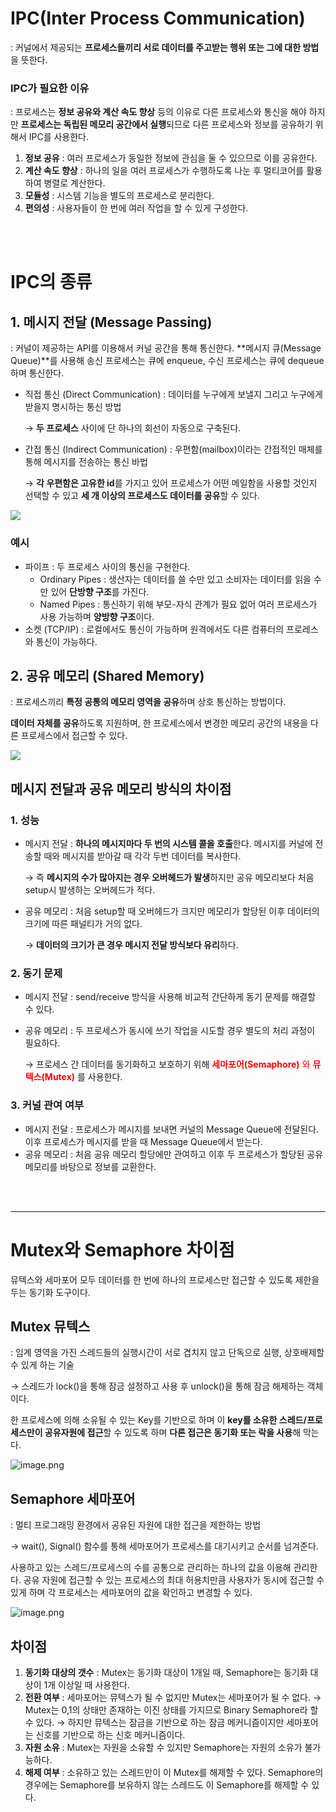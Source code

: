 # IPC(**Inter Process Communication**)

: 커널에서 제공되는 **프로세스들끼리 서로 데이터를 주고받는 행위 또는 그에 대한 방법**을 뜻한다.

### IPC가 필요한 이유

: 프로세스는 **정보 공유와 계산 속도 향상** 등의 이유로 다른 프로세스와 통신을 해야 하지만 **프로세스는 독립된 메모리 공간에서 실행**되므로 다른 프로세스와 정보를 공유하기 위해서 IPC를 사용한다. 

1. **정보 공유** : 여러 프로세스가 동일한 정보에 관심을 둘 수 있으므로 이를 공유한다.
2. **계산 속도 향상** : 하나의 일을 여러 프로세스가 수행하도록 나눈 후 멀티코어를 활용하여 병렬로 계산한다.
3. **모듈성** : 시스템 기능을 별도의 프로세스로 분리한다.
4. **편의성** : 사용자들이 한 번에 여러 작업을 할 수 있게 구성한다.

<br><br>


# IPC의 종류

## **1. 메시지 전달 (Message Passing)**

: 커널이 제공하는 API를 이용해서 커널 공간을 통해 통신한다. **메시지 큐(Message Queue)**를 사용해 송신 프로세스는 큐에 enqueue, 수신 프로세스는 큐에 dequeue하며 통신한다.

- 직접 통신 (Direct Communication) : 데이터를 누구에게 보낼지 그리고 누구에게 받을지 명시하는 통신 방법
    
    → **두 프로세스** 사이에 단 하나의 회선이 자동으로 구축된다.
    
- 간접 통신 (Indirect Communication) : 우편함(mailbox)이라는 간접적인 매체를 통해 메시지를 전송하는 통신 바법
    
    → **각 우편함은 고유한 id**를 가지고 있어 프로세스가 어떤 메일함을 사용할 것인지 선택할 수 있고 **세 개 이상의 프로세스도 데이터를 공유**할 수 있다.
    
![](https://milktea24.github.io/assets/img/posts/cs/os/ipc/message-passing.png)

### 예시

- 파이프 : 두 프로세스 사이의 통신을 구현한다.
    - Ordinary Pipes : 생산자는 데이터를 쓸 수만 있고 소비자는 데이터를 읽을 수만 있어 **단방향 구조**를 가진다.
    - Named Pipes : 통신하기 위해 부모-자식 관계가 필요 없어 여러 프로세스가 사용 가능하며 **양방향 구조**이다.
- 소켓 (TCP/IP) : 로컬에서도 통신이 가능하며 원격에서도 다른 컴퓨터의 프로레스와 통신이 가능하다.

## **2. 공유 메모리 (Shared Memory)**

: 프로세스끼리 **특정 공통의 메모리 영역을 공유**하며 상호 통신하는 방법이다.

**데이터 자체를 공유**하도록 지원하며, 한 프로세스에서 변경한 메모리 공간의 내용을 다른 프로세스에서 접근할 수 있다.

![](https://milktea24.github.io/assets/img/posts/cs/os/ipc/shared-memory.png)

## 메시지 전달과 공유 메모리 방식의 차이점

### 1. 성능

- 메시지 전달 : **하나의 메시지마다 두 번의 시스템 콜을 호출**한다. 메시지를 커널에 전송할 때와 메시지를 받아갈 때 각각 두번 데이터를 복사한다.
    
    → 즉 **메시지의 수가 많아지는 경우 오버헤드가 발생**하지만 공유 메모리보다 처음 setup시 발생하는 오버헤드가 적다.
    
- 공유 메모리 : 처음 setup할 때 오버헤드가 크지만 메모리가 할당된 이후 데이터의 크기에 따른 패널티가 거의 없다.
    
    → **데이터의 크기가 큰 경우 메시지 전달 방식보다 유리**하다.
    

### 2. 동기 문제

- 메시지 전달 : send/receive 방식을 사용해 비교적 간단하게 동기 문제를 해결할 수 있다.
- 공유 메모리 : 두 프로세스가 동시에 쓰기 작업을 시도할 경우 별도의 처리 과정이 필요하다.
    
    → 프로세스 간 데이터를 동기화하고 보호하기 위해 <span style="color:red">**세마포어(Semaphore)** 와 **뮤텍스(Mutex)**</span> 를 사용한다.
    

### 3. 커널 관여 여부

- 메시지 전달 : 프로세스가 메시지를 보내면 커널의 Message Queue에 전달된다. 이후 프로세스가 메시지를 받을 때 Message Queue에서 받는다.
- 공유 메모리 : 처음 공유 메모리 할당에만 관여하고 이후 두 프로세스가 할당된 공유 메모리를 바탕으로 정보를 교환한다.

<br><br>

---

# Mutex와 Semaphore 차이점

뮤텍스와 세마포어 모두 데이터를 한 번에 하나의 프로세스만 접근할 수 있도록 제한을 두는 동기화 도구이다.


## Mutex 뮤텍스

: 임계 영역을 가진 스레드들의 실행시간이 서로 겹치지 않고 단독으로 실행, 상호배제할 수 있게 하는 기술

→ 스레드가 lock()을 통해 잠금 설정하고 사용 후 unlock()을 통해 잠금 해제하는 객체이다.

한 프로세스에 의해 소유될 수 있는 Key를 기반으로 하며 이 **key를 소유한 스레드/프로세스만이 공유자원에 접근**할 수 있도록 하며 **다른 접근은 동기화 또는 락을 사용**해 막는다.

![image.png](https://img1.daumcdn.net/thumb/R1280x0/?scode=mtistory2&fname=https%3A%2F%2Fblog.kakaocdn.net%2Fdn%2Fcvk7nh%2FbtrjvSw2BoX%2FZfh0o0VsZrMmAOi6PxLvg0%2Fimg.png)

## Semaphore 세마포어

: 멀티 프로그래밍 환경에서 공유된 자원에 대한 접근을 제한하는 방법

→ wait(), Signal() 함수를 통해 세마포어가 프로세스를 대기시키고 순서를 넘겨준다.

사용하고 있는 스레드/프로세스의 수를 공통으로 관리하는 하나의 값을 이용해 관리한다. 공유 자원에 접근할 수 있는 프로세스의 최대 허용치만큼 사용자가 동시에 접근할 수 있게 하며 각 프로세스는 세마포어의 값을 확인하고 변경할 수 있다.

![image.png](https://img1.daumcdn.net/thumb/R1280x0/?scode=mtistory2&fname=https%3A%2F%2Fblog.kakaocdn.net%2Fdn%2FcYZOiu%2FbtrjvrzaimS%2FQtooHYav5Sj1JpT9yTtb1K%2Fimg.png)

## 차이점

1. **동기화 대상의 갯수** : Mutex는 동기화 대상이 1개일 때, Semaphore는 동기화 대상이 1개 이상일 때 사용한다.
2. **전환 여부** : 세마포어는 뮤텍스가 될 수 없지만 Mutex는 세마포어가 될 수 없다.
→ Mutex는 0,1의 상태만 존재하는 이진 상태를 가지므로 Binary Semaphore라 할 수 있다. 
→ 하지만 뮤텍스는 잠금을 기반으로 하는 잠금 메커니즘이지만 세마포어는 신호를 기반으로 하는 신호 메커니즘이다.
3. **자원 소유** : Mutex는 자원을 소유할 수 있지만 Semaphore는 자원의 소유가 불가능하다.
4. **해제 여부** : 소유하고 있는 스레드만이 이 Mutex를 해제할 수 있다. Semaphore의 경우에는 Semaphore를 보유하지 않는 스레드도 이 Semaphore를 해제할 수 있다.